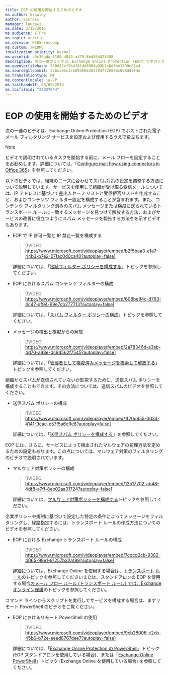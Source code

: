 ```yaml
---
title: EOP の使用を開始するためのビデオ
ms.author: krowley
author: kccross
manager: laurawi
ms.date: 3/13/2015
ms.audience: ITPro
ms.topic: article
ms.service: O365-seccomp
ms.custom: TN2DMC
localization_priority: Normal
ms.assetid: c9c39ada-6100-4034-a479-8bd39d428498
description: 次の一連のビデオは、Exchange Online Protection (EOP) でホストされた電子メール フィルタリング サービスを設定および使用するうえで役立ちます。
ms.openlocfilehash: 950d12ef9b4f8fdd8964a93b2c6d04e1799e51c4
ms.sourcegitcommit: 22bca85c3c6d946083d3784f72e886c068d49f4a
ms.translationtype: MT
ms.contentlocale: ja-JP
ms.lasthandoff: 08/06/2018
ms.locfileid: "22027644"
---
```

# <a name="videos-for-getting-started-with-eop"></a>EOP の使用を開始するためのビデオ

次の一連のビデオは、Exchange Online Protection (EOP) でホストされた電子メール フィルタリング サービスを設定および使用するうえで役立ちます。
  
> [!NOTE]
> ビデオで説明されているタスクを開始する前に、メール フローを設定することをお勧めします。詳細については、「[Configure mail flow using connectors in Office 365](http://technet.microsoft.com/library/854b5a50-4462-4836-a092-37e208d29624.aspx)」を参照してください。 
  
以下のビデオでは、組織のニーズに合わせてスパム対策の設定を調整する方法について説明しています。サービスを使用して組織が受け取る受信メールについては、IP アドレスに基づいて差出人セーフ リストと受信拒否リストを作成すること、およびコンテンツ フィルター設定を構成することが含まれます。また、コンテンツ フィルタリング済みのスパム メッセージまたは検疫に送られているトランスポート ルールに一致するメッセージを見つけて解放する方法、およびサービスの改善に役立つようにスパム メッセージを報告する方法をを示すビデオもあります。
  
- EOP で IP 許可一覧と IP 禁止一覧を構成する
    > [!VIDEO https://www.microsoft.com/videoplayer/embed/b2f5bea3-e1a7-44b3-b7e2-07fac0d0ca40?autoplay=false]
  
    詳細については、「[接続フィルター ポリシーを構成する](../configure-the-connection-filter-policy.md)」トピックを参照してください。 
    
- EOP におけるスパム コンテンツ フィルターの構成
    > [!VIDEO https://www.microsoft.com/videoplayer/embed/608be94c-d763-4c47-af94-99e7cb277713?autoplay=false]
  
    詳細については、「[スパム フィルター ポリシーの構成](../configure-your-spam-filter-policies.md)」トピックを参照してください。 
    
- メッセージの検出と検疫からの解放
    > [!VIDEO https://www.microsoft.com/videoplayer/embed/2a78346d-a3ab-4d70-a88e-0c9d562f7545?autoplay=false]
  
    詳細については、「[管理者として検疫済みメッセージを検索して解放する](../find-and-release-quarantined-messages-as-an-administrator.md)」トピックを参照してください。 
    
組織からスパムが送信されていないか監視するために、送信スパム ポリシーを構成することもできます。その方法については、送信スパムのビデオを参照してください。
  
- 送信スパム ポリシーの構成
    > [!VIDEO https://www.microsoft.com/videoplayer/embed/1f20d655-0d3d-4141-9cae-e57f5a6cffe8?autoplay=false]
  
    詳細については、「[送信スパム ポリシーを構成する](../configure-the-outbound-spam-policy.md)」を参照してください。
    
EOP には、さらに、サービスによって検出されたマルウェアの処理方法を定めるための設定もあります。この点については、マルウェア対策のフィルタリングのビデオで説明されています。
  
- マルウェア対策ポリシーの構成
    > [!VIDEO https://www.microsoft.com/videoplayer/embed/12517702-ab48-4df8-a7ff-8eb02aa31724?autoplay=false]
  
    詳細については、[マルウェア対策ポリシーを構成する](../configure-anti-malware-policies.md)トピックを参照してください。 
    
企業ポリシーや規制に基づいて設定した特定の条件によってメッセージをフィルタリングし、経路指定するには、トランスポート ルールの作成方法についてのビデオを参照してください。
  
- EOP における Exchange トランスポート ルールの構成
    > [!VIDEO https://www.microsoft.com/videoplayer/embed/7cdcd2cb-9382-4065-98e1-81257b32a189?autoplay=false]
  
    詳細については、Exchange Online を使用する場合は、[トランスポート ルール](http://technet.microsoft.com/library/743bd525-0ca2-426d-b76c-b4a052bc8886.aspx)のトピックを参照してくださいまたは、スタンドアロンの EOP を使用する場合[のメール フロー ルール (トランスポート ルール) では、Exchange オンライン保護](mail-flow-rules-transport-rules-0.md)のトピックを参照してください。 
    
コマンド ラインからスクリプトを実行してサービスを構成する場合は、まずリモート PowerShell のビデオをご覧ください。
  
- EOP におけるリモート PowerShell の使用
    > [!VIDEO https://www.microsoft.com/videoplayer/embed/9cb28006-c2cb-45b6-b72e-eeed8767dee7?autoplay=false]
  
    詳細については、「[Exchange Online Protection の PowerShell](http://technet.microsoft.com/library/f7918a88-774a-405e-945b-bc2f5ee9f748.aspx)」トピック (EOP スタンドアロンを使用している場合)、または「[Exchange Online PowerShell](http://technet.microsoft.com/library/1cb603b0-2961-4afe-b879-b048fe0f64a2.aspx)」トピック (Exchange Online を使用している場合) を参照してください。 
    

